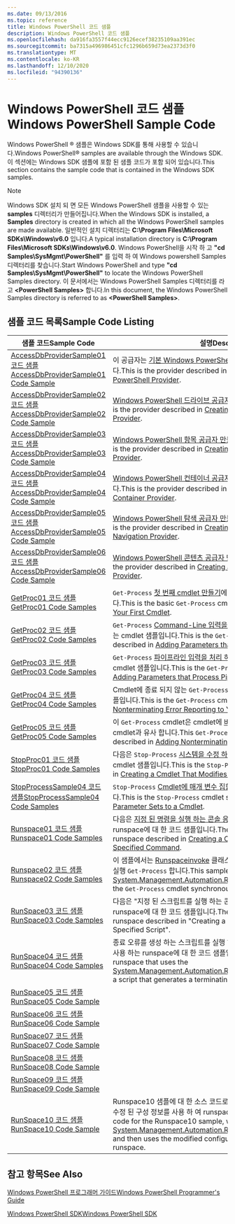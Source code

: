 ```yaml
---
ms.date: 09/13/2016
ms.topic: reference
title: Windows PowerShell 코드 샘플
description: Windows PowerShell 코드 샘플
ms.openlocfilehash: da916fa3557f44ecc9126ecef38235109aa391ec
ms.sourcegitcommit: ba7315a496986451cfc1296b659d73ea2373d3f0
ms.translationtype: MT
ms.contentlocale: ko-KR
ms.lasthandoff: 12/10/2020
ms.locfileid: "94390136"
---
```

# <a name="windows-powershell-sample-code"></a><span data-ttu-id="287ee-103">Windows PowerShell 코드 샘플</span><span class="sxs-lookup"><span data-stu-id="287ee-103">Windows PowerShell Sample Code</span></span>

<span data-ttu-id="287ee-104">Windows PowerShell &reg; 샘플은 Windows SDK를 통해 사용할 수 있습니다.</span><span class="sxs-lookup"><span data-stu-id="287ee-104">Windows PowerShell&reg; samples are available through the Windows SDK.</span></span> <span data-ttu-id="287ee-105">이 섹션에는 Windows SDK 샘플에 포함 된 샘플 코드가 포함 되어 있습니다.</span><span class="sxs-lookup"><span data-stu-id="287ee-105">This section contains the sample code that is contained in the Windows SDK samples.</span></span>

> [!NOTE]
> <span data-ttu-id="287ee-106">Windows SDK 설치 되 면 모든 Windows PowerShell 샘플을 사용할 수 있는 **samples** 디렉터리가 만들어집니다.</span><span class="sxs-lookup"><span data-stu-id="287ee-106">When the Windows SDK is installed, a **Samples** directory is created in which all the Windows PowerShell samples are made available.</span></span> <span data-ttu-id="287ee-107">일반적인 설치 디렉터리는 **C:\Program Files\Microsoft SDKs\Windows\v6.0** 입니다.</span><span class="sxs-lookup"><span data-stu-id="287ee-107">A typical installation directory is **C:\Program Files\Microsoft SDKs\Windows\v6.0**.</span></span> <span data-ttu-id="287ee-108">Windows PowerShell을 시작 하 고 **"cd Samples\SysMgmt\PowerShell"** 를 입력 하 여 Windows powershell Samples 디렉터리를 찾습니다.</span><span class="sxs-lookup"><span data-stu-id="287ee-108">Start Windows PowerShell and type **"cd Samples\SysMgmt\PowerShell"** to locate the Windows PowerShell Samples directory.</span></span> <span data-ttu-id="287ee-109">이 문서에서는 Windows PowerShell Samples 디렉터리를 라고 **\<PowerShell Samples>** 합니다.</span><span class="sxs-lookup"><span data-stu-id="287ee-109">In this document, the Windows PowerShell Samples directory is referred to as **\<PowerShell Samples>**.</span></span>

## <a name="sample-code-listing"></a><span data-ttu-id="287ee-110">샘플 코드 목록</span><span class="sxs-lookup"><span data-stu-id="287ee-110">Sample Code Listing</span></span>

|                                    <span data-ttu-id="287ee-111">샘플 코드</span><span class="sxs-lookup"><span data-stu-id="287ee-111">Sample Code</span></span>                                    |                                                                                                                                           <span data-ttu-id="287ee-112">설명</span><span class="sxs-lookup"><span data-stu-id="287ee-112">Description</span></span>                                                                                                                                           |
| --------------------------------------------------------------------------------- | ----------------------------------------------------------------------------------------------------------------------------------------------------------------------------------------------------------------------------------------------------------------------------------------------- |
| [<span data-ttu-id="287ee-113">AccessDbProviderSample01 코드 샘플</span><span class="sxs-lookup"><span data-stu-id="287ee-113">AccessDbProviderSample01 Code Sample</span></span>](./accessdbprovidersample01-code-sample.md) | <span data-ttu-id="287ee-114">이 공급자는 [기본 Windows PowerShell 공급자 만들기](./creating-a-basic-windows-powershell-provider.md)에 설명 된 공급자입니다.</span><span class="sxs-lookup"><span data-stu-id="287ee-114">This is the provider described in [Creating a Basic Windows PowerShell Provider](./creating-a-basic-windows-powershell-provider.md).</span></span>                                                                                                                                                            |
| [<span data-ttu-id="287ee-115">AccessDbProviderSample02 코드 샘플</span><span class="sxs-lookup"><span data-stu-id="287ee-115">AccessDbProviderSample02 Code Sample</span></span>](./accessdbprovidersample02-code-sample.md) | <span data-ttu-id="287ee-116">[Windows PowerShell 드라이브 공급자 만들기](./creating-a-windows-powershell-drive-provider.md)에 설명 된 공급자입니다.</span><span class="sxs-lookup"><span data-stu-id="287ee-116">This is the provider described in [Creating a Windows PowerShell Drive Provider](./creating-a-windows-powershell-drive-provider.md).</span></span>                                                                                                                                                            |
| [<span data-ttu-id="287ee-117">AccessDbProviderSample03 코드 샘플</span><span class="sxs-lookup"><span data-stu-id="287ee-117">AccessDbProviderSample03 Code Sample</span></span>](./accessdbprovidersample03-code-sample.md) | <span data-ttu-id="287ee-118">[Windows PowerShell 항목 공급자 만들기](./creating-a-windows-powershell-item-provider.md)에서 설명 하는 공급자입니다.</span><span class="sxs-lookup"><span data-stu-id="287ee-118">This is the provider described in [Creating a Windows PowerShell Item Provider](./creating-a-windows-powershell-item-provider.md).</span></span>                                                                                                                                                              |
| [<span data-ttu-id="287ee-119">AccessDbProviderSample04 코드 샘플</span><span class="sxs-lookup"><span data-stu-id="287ee-119">AccessDbProviderSample04 Code Sample</span></span>](./accessdbprovidersample04-code-sample.md) | <span data-ttu-id="287ee-120">[Windows PowerShell 컨테이너 공급자 만들기](./creating-a-windows-powershell-container-provider.md)에서 설명 하는 공급자입니다.</span><span class="sxs-lookup"><span data-stu-id="287ee-120">This is the provider described in [Creating a Windows PowerShell Container Provider](./creating-a-windows-powershell-container-provider.md).</span></span>                                                                                                                                                    |
| [<span data-ttu-id="287ee-121">AccessDbProviderSample05 코드 샘플</span><span class="sxs-lookup"><span data-stu-id="287ee-121">AccessDbProviderSample05 Code Sample</span></span>](./accessdbprovidersample05-code-sample.md) | <span data-ttu-id="287ee-122">[Windows PowerShell 탐색 공급자 만들기](./creating-a-windows-powershell-navigation-provider.md)에서 설명 하는 공급자입니다.</span><span class="sxs-lookup"><span data-stu-id="287ee-122">This is the provider described in [Creating a Windows PowerShell Navigation Provider](./creating-a-windows-powershell-navigation-provider.md).</span></span>                                                                                                                                                  |
| [<span data-ttu-id="287ee-123">AccessDbProviderSample06 코드 샘플</span><span class="sxs-lookup"><span data-stu-id="287ee-123">AccessDbProviderSample06 Code Sample</span></span>](./accessdbprovidersample06-code-sample.md) | <span data-ttu-id="287ee-124">[Windows PowerShell 콘텐츠 공급자 만들기](./creating-a-windows-powershell-content-provider.md)에 설명 된 공급자입니다.</span><span class="sxs-lookup"><span data-stu-id="287ee-124">This is the provider described in [Creating a Windows PowerShell Content Provider](./creating-a-windows-powershell-content-provider.md).</span></span>                                                                                                                                                        |
| [<span data-ttu-id="287ee-125">GetProc01 코드 샘플</span><span class="sxs-lookup"><span data-stu-id="287ee-125">GetProc01 Code Samples</span></span>](./getproc01-code-samples.md)                             | <span data-ttu-id="287ee-126">`Get-Process` [첫 번째 cmdlet 만들기](../cmdlet/creating-a-cmdlet-without-parameters.md)에 설명 된 기본 cmdlet 샘플입니다.</span><span class="sxs-lookup"><span data-stu-id="287ee-126">This is the basic `Get-Process` cmdlet sample described in [Creating Your First Cmdlet](../cmdlet/creating-a-cmdlet-without-parameters.md).</span></span>                                                                                                                                                     |
| [<span data-ttu-id="287ee-127">GetProc02 코드 샘플</span><span class="sxs-lookup"><span data-stu-id="287ee-127">GetProc02 Code Samples</span></span>](./getproc02-code-samples.md)                             | <span data-ttu-id="287ee-128">`Get-Process` [Command-Line 입력을 처리 하는 매개 변수 추가](../cmdlet/adding-parameters-that-process-command-line-input.md)에서 설명 하는 cmdlet 샘플입니다.</span><span class="sxs-lookup"><span data-stu-id="287ee-128">This is the `Get-Process` cmdlet sample described in [Adding Parameters that Process Command-Line Input](../cmdlet/adding-parameters-that-process-command-line-input.md).</span></span>                                                                                                                       |
| [<span data-ttu-id="287ee-129">GetProc03 코드 샘플</span><span class="sxs-lookup"><span data-stu-id="287ee-129">GetProc03 Code Samples</span></span>](./getproc03-code-samples.md)                             | <span data-ttu-id="287ee-130">`Get-Process` [파이프라인 입력을 처리 하는 매개 변수 추가](../cmdlet/adding-parameters-that-process-pipeline-input.md)에서 설명 하는 cmdlet 샘플입니다.</span><span class="sxs-lookup"><span data-stu-id="287ee-130">This is the `Get-Process` cmdlet sample described in [Adding Parameters that Process Pipeline Input](../cmdlet/adding-parameters-that-process-pipeline-input.md).</span></span>                                                                                                                               |
| [<span data-ttu-id="287ee-131">GetProc04 코드 샘플</span><span class="sxs-lookup"><span data-stu-id="287ee-131">GetProc04 Code Samples</span></span>](./getproc04-code-samples.md)                             | <span data-ttu-id="287ee-132">Cmdlet에 종료 되지 않는 `Get-Process` [오류 보고 추가](../cmdlet/adding-non-terminating-error-reporting-to-your-cmdlet.md)에 설명 된 cmdlet 샘플입니다.</span><span class="sxs-lookup"><span data-stu-id="287ee-132">This is the `Get-Process` cmdlet sample described in [Adding Nonterminating Error Reporting to Your Cmdlet](../cmdlet/adding-non-terminating-error-reporting-to-your-cmdlet.md).</span></span>                                                                                                                |
| [<span data-ttu-id="287ee-133">GetProc05 코드 샘플</span><span class="sxs-lookup"><span data-stu-id="287ee-133">GetProc05 Code Samples</span></span>](./getproc05-code-samples.md)                             | <span data-ttu-id="287ee-134">이 `Get-Process` cmdlet은 cmdlet에 [비 종료 오류 보고 추가](../cmdlet/adding-non-terminating-error-reporting-to-your-cmdlet.md)에 설명 된 cmdlet과 유사 합니다.</span><span class="sxs-lookup"><span data-stu-id="287ee-134">This `Get-Process` cmdlet is similar to the cmdlet described in [Adding Nonterminating Error Reporting to Your Cmdlet](../cmdlet/adding-non-terminating-error-reporting-to-your-cmdlet.md).</span></span>                                                                                                     |
| [<span data-ttu-id="287ee-135">StopProc01 코드 샘플</span><span class="sxs-lookup"><span data-stu-id="287ee-135">StopProc01 Code Samples</span></span>](./stopproc01-code-samples.md)                           | <span data-ttu-id="287ee-136">다음은 `Stop-Process` [시스템을 수정 하는 cmdlet 만들기](../cmdlet/creating-a-cmdlet-that-modifies-the-system.md)에서 설명 하는 cmdlet 샘플입니다.</span><span class="sxs-lookup"><span data-stu-id="287ee-136">This is the `Stop-Process` cmdlet sample described in [Creating a Cmdlet That Modifies the System](../cmdlet/creating-a-cmdlet-that-modifies-the-system.md).</span></span>                                                                                                                                    |
| [<span data-ttu-id="287ee-137">StopProcessSample04 코드 샘플</span><span class="sxs-lookup"><span data-stu-id="287ee-137">StopProcessSample04 Code Samples</span></span>](./stopprocesssample04-code-samples.md)         | <span data-ttu-id="287ee-138">`Stop-Process` [Cmdlet에 매개 변수 집합 추가](../cmdlet/adding-parameter-sets-to-a-cmdlet.md)에 설명 된 cmdlet 샘플입니다.</span><span class="sxs-lookup"><span data-stu-id="287ee-138">This is the `Stop-Process` cmdlet sample described in [Adding Parameter Sets to a Cmdlet](../cmdlet/adding-parameter-sets-to-a-cmdlet.md).</span></span>                                                                                                                                                      |
| [<span data-ttu-id="287ee-139">Runspace01 코드 샘플</span><span class="sxs-lookup"><span data-stu-id="287ee-139">Runspace01 Code Samples</span></span>](./runspace01-code-samples.md)                           | <span data-ttu-id="287ee-140">다음은 [지정 된 명령을 실행 하는 콘솔 응용 프로그램 만들기](/dotnet/csharp/programming-guide/inside-a-program/hello-world-your-first-program)에서 설명 하는 runspace에 대 한 코드 샘플입니다.</span><span class="sxs-lookup"><span data-stu-id="287ee-140">These are the code samples for the runspace described in [Creating a Console Application That Runs a Specified Command](/dotnet/csharp/programming-guide/inside-a-program/hello-world-your-first-program).</span></span>                                                                                      |
| [<span data-ttu-id="287ee-141">Runspace02 코드 샘플</span><span class="sxs-lookup"><span data-stu-id="287ee-141">Runspace02 Code Samples</span></span>](./runspace02-code-samples.md)                           | <span data-ttu-id="287ee-142">이 샘플에서는 [Runspaceinvoke](/dotnet/api/System.Management.Automation.RunspaceInvoke) 클래스를 사용 하 여 cmdlet을 동기적으로 실행 `Get-Process` 합니다.</span><span class="sxs-lookup"><span data-stu-id="287ee-142">This sample uses the [System.Management.Automation.Runspaceinvoke](/dotnet/api/System.Management.Automation.RunspaceInvoke) class to execute the `Get-Process` cmdlet synchronously.</span></span>                                                                                                            |
| [<span data-ttu-id="287ee-143">RunSpace03 코드 샘플</span><span class="sxs-lookup"><span data-stu-id="287ee-143">RunSpace03 Code Samples</span></span>](./runspace03-code-samples.md)                           | <span data-ttu-id="287ee-144">다음은 "지정 된 스크립트를 실행 하는 콘솔 응용 프로그램 만들기"에 설명 된 runspace에 대 한 코드 샘플입니다.</span><span class="sxs-lookup"><span data-stu-id="287ee-144">These are the code samples for the runspace described in "Creating a Console Application That Runs a Specified Script".</span></span>                                                                                                                                                                         |
| [<span data-ttu-id="287ee-145">RunSpace04 코드 샘플</span><span class="sxs-lookup"><span data-stu-id="287ee-145">RunSpace04 Code Samples</span></span>](./runspace04-code-samples.md)                           | <span data-ttu-id="287ee-146">종료 오류를 생성 하는 스크립트를 실행 하기 위해 [Runspaceinvoke](/dotnet/api/System.Management.Automation.RunspaceInvoke) 클래스를 사용 하는 runspace에 대 한 코드 샘플입니다.</span><span class="sxs-lookup"><span data-stu-id="287ee-146">This is a code sample for a runspace that uses the [System.Management.Automation.Runspaceinvoke](/dotnet/api/System.Management.Automation.RunspaceInvoke) class to execute a script that generates a terminating error.</span></span>                                                                         |
| [<span data-ttu-id="287ee-147">RunSpace05 코드 샘플</span><span class="sxs-lookup"><span data-stu-id="287ee-147">RunSpace05 Code Sample</span></span>](./runspace05-code-sample.md)                             |                                                                                                            |
| [<span data-ttu-id="287ee-148">RunSpace06 코드 샘플</span><span class="sxs-lookup"><span data-stu-id="287ee-148">RunSpace06 Code Sample</span></span>](./runspace06-code-sample.md)                             |                                                                                                     |
| [<span data-ttu-id="287ee-149">RunSpace07 코드 샘플</span><span class="sxs-lookup"><span data-stu-id="287ee-149">RunSpace07 Code Sample</span></span>](./runspace07-code-sample.md)                             |                                                                                               |
| [<span data-ttu-id="287ee-150">RunSpace08 코드 샘플</span><span class="sxs-lookup"><span data-stu-id="287ee-150">RunSpace08 Code Sample</span></span>](./runspace08-code-sample.md)                             |                                                                                              |
| [<span data-ttu-id="287ee-151">RunSpace09 코드 샘플</span><span class="sxs-lookup"><span data-stu-id="287ee-151">RunSpace09 Code Sample</span></span>](./runspace09-code-sample.md)                             |                                                                                       |
| [<span data-ttu-id="287ee-152">RunSpace10 코드 샘플</span><span class="sxs-lookup"><span data-stu-id="287ee-152">RunSpace10 Code Sample</span></span>](./runspace10-code-sample.md)                             | <span data-ttu-id="287ee-153">Runspace10 샘플에 대 한 소스 코드로, [runspace](/dotnet/api/System.Management.Automation.Runspaces.RunspaceConfiguration) 에 cmdlet을 추가한 다음 수정 된 구성 정보를 사용 하 여 runspace를 만듭니다.</span><span class="sxs-lookup"><span data-stu-id="287ee-153">This is the source code for the Runspace10 sample, which adds a cmdlet to [System.Management.Automation.Runspaces.Runspaceconfiguration](/dotnet/api/System.Management.Automation.Runspaces.RunspaceConfiguration) and then uses the modified configuration information to create the runspace.</span></span> |

## <a name="see-also"></a><span data-ttu-id="287ee-154">참고 항목</span><span class="sxs-lookup"><span data-stu-id="287ee-154">See Also</span></span>

[<span data-ttu-id="287ee-155">Windows PowerShell 프로그래머 가이드</span><span class="sxs-lookup"><span data-stu-id="287ee-155">Windows PowerShell Programmer's Guide</span></span>](./windows-powershell-programmer-s-guide.md)

[<span data-ttu-id="287ee-156">Windows PowerShell SDK</span><span class="sxs-lookup"><span data-stu-id="287ee-156">Windows PowerShell SDK</span></span>](../windows-powershell-reference.md)
